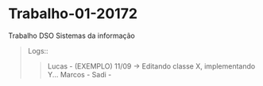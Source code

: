 # Trabalho-01-20172
Trabalho DSO Sistemas da informação

>Logs::
>>Lucas - (EXEMPLO) 11/09 -> Editando classe X, implementando Y... 
Marcos -
Sadi -
